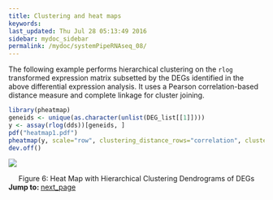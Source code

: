 ```yaml
---
title: Clustering and heat maps
keywords: 
last_updated: Thu Jul 28 05:13:49 2016
sidebar: mydoc_sidebar
permalink: /mydoc/systemPipeRNAseq_08/
---
```


The following example performs hierarchical clustering on the `rlog`
transformed expression matrix subsetted by the DEGs identified in the above
differential expression analysis. It uses a Pearson correlation-based distance
measure and complete linkage for cluster joining.


```r
library(pheatmap)
geneids <- unique(as.character(unlist(DEG_list[[1]])))
y <- assay(rlog(dds))[geneids, ]
pdf("heatmap1.pdf")
pheatmap(y, scale="row", clustering_distance_rows="correlation", clustering_distance_cols="correlation")
dev.off()
```

![](../systemPipeRNAseq_files/heatmap1.png)
<div align="center">Figure 6: Heat Map with Hierarchical Clustering Dendrograms of DEGs</div>

<div class="tags">
<b>Jump to: </b>
<a href="../../mydoc/systemPipeRNAseq_09/" class="btn btn-default navbar-btn cursorNorm" role="button">next_page</a>
</div>

